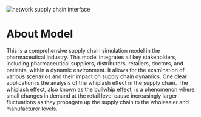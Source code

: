 
![network supply chain interface](https://github.com/user-attachments/assets/c0b75735-4cf7-48ed-afe6-b9f2f9cc6181)

# About Model

This is a comprehensive supply chain simulation model in the pharmaceutical industry. This model integrates all key stakeholders, including pharmaceutical suppliers, distributors, retailers, doctors, and patients, within a dynamic environment. It allows for the examination of various scenarios and their impact on supply chain dynamics. One clear application is the analysis of the whiplash effect in the supply chain. The whiplash effect, also known as the bullwhip effect, is a phenomenon where small changes in demand at the retail level cause increasingly larger fluctuations as they propagate up the supply chain to the wholesaler and manufacturer levels.
